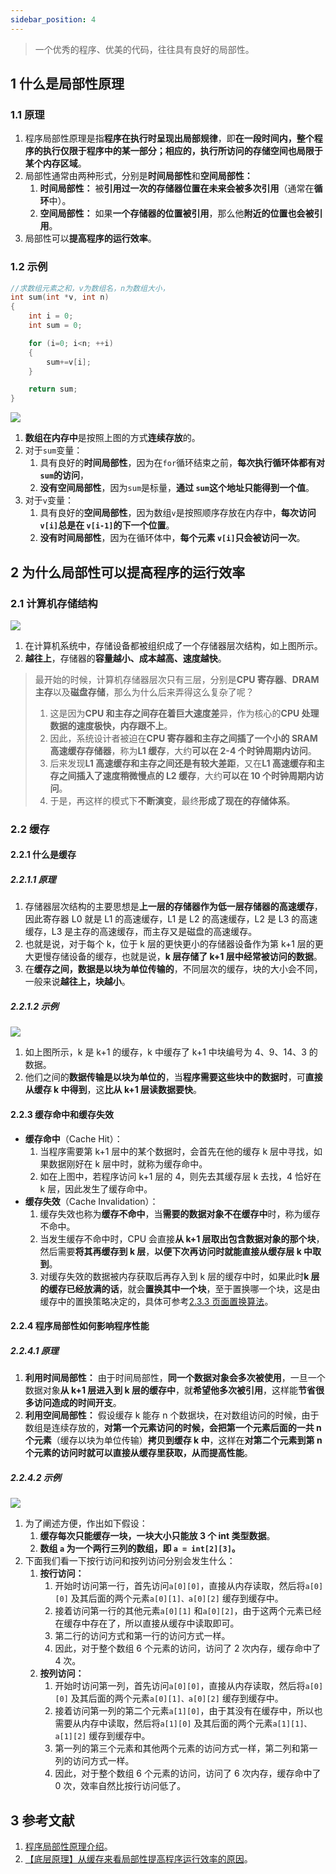 ```yaml
---
sidebar_position: 4
---
```


> 一个优秀的程序、优美的代码，往往具有良好的局部性。

## 1 什么是局部性原理

### 1.1 原理

1. 程序局部性原理是指**程序在执行时呈现出局部规律**，即**在一段时间内，整个程序的执行仅限于程序中的某一部分；相应的，执行所访问的存储空间也局限于某个内存区域**。
2. 局部性通常由两种形式，分别是**时间局部性**和**空间局部性：**
   1. **时间局部性：** 被**引用过一次的存储器位置在未来会被多次引用**（通常在**循环**中）。
   2. **空间局部性：** 如果**一个存储器的位置被引用**，那么他**附近的位置也会被引用**。
3. 局部性可以**提高程序的运行效率**。

### 1.2 示例

```c++
//求数组元素之和，v为数组名，n为数组大小，
int sum(int *v, int n)
{
    int i = 0;
    int sum = 0;

    for (i=0; i<n; ++i)
    {
        sum+=v[i];
    }

    return sum;
}
```

![](https://ricear.com/media/202105/2021-05-24_140635.png)

1. **数组在内存中**是按照上图的方式**连续存放**的。
2. 对于`sum`变量：
   1. 具有良好的**时间局部性**，因为在`for`循环结束之前，**每次执行循环体都有对 `sum`的访问**，
   2. **没有空间局部性**，因为`sum`是标量，**通过 `sum`这个地址只能得到一个值**。
3. 对于`v`变量：
   1. 具有良好的**空间局部性**，因为数组`v`是按照顺序存放在内存中，**每次访问 `v[i]`总是在 `v[i-1]`的下一个位置**。
   2. **没有时间局部性**，因为在循环体中，**每个元素 `v[i]`只会被访问一次**。

## 2 为什么局部性可以提高程序的运行效率

### 2.1 计算机存储结构

![](https://ricear.com/media/202105/2021-05-24_104257.png)

1. 在计算机系统中，存储设备都被组织成了一个存储器层次结构，如上图所示。
2. **越往上**，存储器的**容量越小、成本越高、速度越快**。

> 最开始的时候，计算机存储器层次只有三层，分别是**CPU 寄存器**、**DRAM 主存**以及**磁盘存储**，那么为什么后来弄得这么复杂了呢？
>
> 1. 这是因为**CPU 和主存之间存在着巨大速度差**异，作为核心的**CPU 处理数据的速度极快，内存跟不上**。
> 2. 因此，系统设计者被迫在**CPU 寄存器和主存之间插了一个小的 SRAM 高速缓存存储器**，称为**L1 缓存**，大约**可以在 2-4 个时钟周期内访问**。
> 3. 后来发现**L1 高速缓存和主存之间还是有较大差距**，又在**L1 高速缓存和主存之间插入了速度稍微慢点的 L2 缓存**，大约**可以在 10 个时钟周期内访问**。
> 4. 于是，再这样的模式下**不断演变**，最终**形成了现在的存储体系**。

### 2.2 缓存

#### 2.2.1 什么是缓存

##### 2.2.1.1 原理

1. 存储器层次结构的主要思想是**上一层的存储器作为低一层存储器的高速缓存**，因此寄存器 L0 就是 L1 的高速缓存，L1 是 L2 的高速缓存，L2 是 L3 的高速缓存，L3 是主存的高速缓存，而主存又是磁盘的高速缓存。
2. 也就是说，对于每个 k，位于 k 层的更快更小的存储器设备作为第 k+1 层的更大更慢存储设备的缓存，也就是说，**k 层存储了 k+1 层中经常被访问的数据**。
3. 在**缓存之间，数据是以块为单位传输的**，不同层次的缓存，块的大小会不同，一般来说**越往上，块越小**。

##### 2.2.1.2 示例

![](https://ricear.com/media/202105/2021-05-24_110334.png)

1. 如上图所示，k 是 k+1 的缓存，k 中缓存了 k+1 中块编号为 4、9、14、3 的数据。
2. 他们之间的**数据传输是以块为单位的**，当**程序需要这些块中的数据时**，可**直接从缓存 k 中得到**，这**比从 k+1 层读数据要快**。

#### 2.2.3 缓存命中和缓存失效

* **缓存命中**（Cache Hit）：
  1. 当程序需要第 k+1 层中的某个数据时，会首先在他的缓存 k 层中寻找，如果数据刚好在 k 层中时，就称为缓存命中。
  2. 如在上图中，若程序访问 k+1 层的 4，则先去其缓存层 k 去找，4 恰好在 k 层，因此发生了缓存命中。
* **缓存失效**（Cache Invalidation）：
  1. 缓存失效也称为**缓存不命中**，当**需要的数据对象不在缓存中**时，称为缓存不命中。
  2. 当发生缓存不命中时，CPU 会直接**从 k+1 层取出包含数据对象的那个块**，然后需要**将其再缓存到 k 层**，**以便下次再访问时就能直接从缓存层 k 中取到**。
  3. 对缓存失效的数据被内存获取后再存入到 k 层的缓存中时，如果此时**k 层的缓存已经放满的话**，就会**置换其中一个块**，至于置换哪一个块，这是由缓存中的置换策略决定的，具体可参考[2.3.3 页面置换算法](http://ricear.com/project-26/doc-342)。

#### 2.2.4 程序局部性如何影响程序性能

##### 2.2.4.1 原理

1. **利用时间局部性：** 由于时间局部性，**同一个数据对象会多次被使用**，一旦一个数据对象**从 k+1 层进入到 k 层的缓存中**，就**希望他多次被引用**，这样能**节省很多访问造成的时间开支**。
2. **利用空间局部性：** 假设缓存 k 能存 n 个数据块，在对数组访问的时候，由于数组是连续存放的，**对第一个元素访问的时候，会把第一个元素后面的一共 n 个元素**（缓存以块为单位传输）**拷贝到缓存 k 中**，这样在**对第二个元素到第 n 个元素的访问时就可以直接从缓存里获取，从而提高性能**。

##### 2.2.4.2 示例

![](https://ricear.com/media/202105/2021-05-24_114811.png)

1. 为了阐述方便，作出如下假设：
   1. **缓存每次只能缓存一块，一块大小只能放 3 个 int 类型数据**。
   2. **数组 `a` 为一个两行三列的数组，即 `a = int[2][3]`。**
2. 下面我们看一下按行访问和按列访问分别会发生什么：
   1. **按行访问：**
      1. 开始时访问第一行，首先访问`a[0][0]`，直接从内存读取，然后将`a[0][0]` 及其后面的两个元素`a[0][1]、a[0][2]` 缓存到缓存中。
      2. 接着访问第一行的其他元素`a[0][1]` 和`a[0][2]`，由于这两个元素已经在缓存中存在了，所以直接从缓存中读取即可。
      3. 第二行的访问方式和第一行的访问方式一样。
      4. 因此，对于整个数组 6 个元素的访问，访问了 2 次内存，缓存命中了 4 次。
   2. **按列访问：**
      1. 开始时访问第一列，首先访问`a[0][0]`，直接从内存读取，然后将`a[0][0]` 及其后面的两个元素`a[0][1]、a[0][2]` 缓存到缓存中。
      2. 接着访问第一列的第二个元素`a[1][0]`，由于其没有在缓存中，所以也需要从内存中读取，然后将`a[1][0]` 及其后面的两个元素`a[1][1]、a[1][2]` 缓存到缓存中。
      3. 第一列的第三个元素和其他两个元素的访问方式一样，第二列和第一列的访问方式一样。
      4. 因此，对于整个数组 6 个元素的访问，访问了 6 次内存，缓存命中了 0 次，效率自然比按行访问低了。

## 3 参考文献

1. [程序局部性原理介绍](https://zhuanlan.zhihu.com/p/30127242)。
2. [【底层原理】从缓存来看局部性提高程序运行效率的原因](https://juejin.cn/post/6844903690004856845)。
